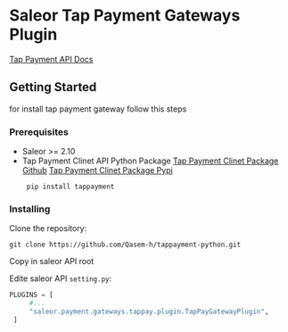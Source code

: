 # Saleor Tap Payment Gateways Plugin
  [Tap Payment API Docs](https://tappayments.api-docs.io/)

## Getting Started

for install tap payment gateway follow this steps

### Prerequisites

- Saleor >= 2.10
- Tap Payment Clinet API Python Package 
  [Tap Payment Clinet Package Github](https://github.com/Qasem-h/tappayment-python)
  [Tap Payment Clinet Package Pypi](https://pypi.org/project/)
  ```  
   pip install tappayment
  ```
   

### Installing

Clone the repository:

```
git clone https://github.com/Qasem-h/tappayment-python.git
```

Copy in saleor API root

 
Edite saleor API `setting.py`:
```python
PLUGINS = [
     #...
     "saleor.payment.gateways.tappay.plugin.TapPayGatewayPlugin",
 ]
```